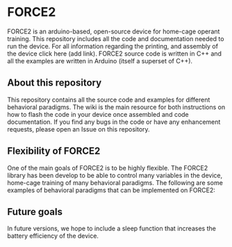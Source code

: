 # FORCE2
FORCE2 is an arduino-based, open-source device for home-cage operant training. This repository includes all the code and documentation needed to run the device. For all information regarding the printing, and assembly of the device click here (add link). FORCE2 source code is written in C++ and all the examples are written in Arduino (itself a superset of C++). 

## About this repository
This repository contains all the source code and examples for different behavioral paradigms. The wiki is the main resource for both instructions on how to flash the code in your device once assembled and code documentation.
If you find any bugs in the code or have any enhancement requests, please open an Issue on this repository. 

## Flexibility of FORCE2
One of the main goals of FORCE2 is to be highly flexible. The FORCE2 library has been develop to be able to control many variables in the device, home-cage training of many behavioral paradigms. The following are some examples of behavioral paradigms that can be implemented on FORCE2:

## Future goals
In future versions, we hope to include a sleep function that increases the battery efficiency of the device.